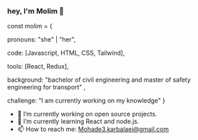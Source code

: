 ### hey, I'm Molim 👋

const molim = {

  pronouns: "she" | "her",
  
  code: [Javascript, HTML, CSS, Tailwind],
  
  tools: [React, Redux],
  
  background: "bachelor of civil engineering and master of safety engineering for transport" ,
  
 challenge: "I am currently working on my knowledge"
}

- 🔭 I’m currently working on open source projects.
- 🌱 I’m currently learning React and node.js.
- 📫 How to reach me: Mohade3.karbalaei@gmail.com

